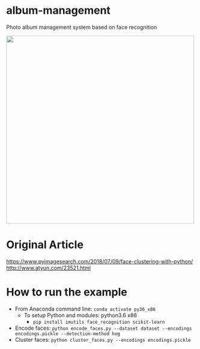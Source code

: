 # album-management
Photo album management system based on face recognition

<img src="https://user-images.githubusercontent.com/132509/145827516-731b7404-15d8-4023-ba9f-5a35420c6bad.png" style="width: 500px;"/>


# Original Article
https://www.pyimagesearch.com/2018/07/09/face-clustering-with-python/
http://www.atyun.com/23521.html


# How to run the example
- From Anaconda command line: `conda activate py36_x86`
  - To setup Python and modules: python3.6 x86
    - `pip install imutils face_recognition scikit-learn`
- Encode faces: `python encode_faces.py --dataset dataset --encodings encodings.pickle --detection-method hog`
- Cluster faces: `python cluster_faces.py --encodings encodings.pickle`
